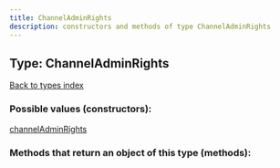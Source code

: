 ```yaml
---
title: ChannelAdminRights
description: constructors and methods of type ChannelAdminRights
---
```

## Type: ChannelAdminRights  
[Back to types index](index.md)



### Possible values (constructors):

[channelAdminRights](../constructors/channelAdminRights.md)  



### Methods that return an object of this type (methods):



